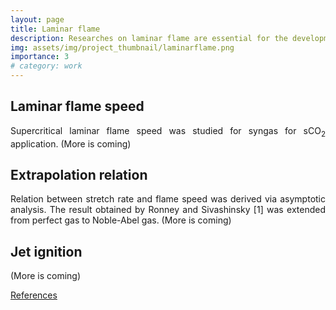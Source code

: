 ```yaml
---
layout: page
title: Laminar flame
description: Researches on laminar flame are essential for the development of combustion chemistry, ignition problem, flame stability ...
img: assets/img/project_thumbnail/laminarflame.png
importance: 3
# category: work
---
```

<!-- the script and style -->
<script>
function togglebibBlock(blockid) {
  var id = document.getElementById(blockid);
  if (id) {
    if(id.className.indexOf('bibBlock') != -1) {
        id.className.indexOf('noshow') == -1?id.className = 'bibBlock noshow':id.className = 'bibBlock';
    }
  } else {
    return;
  }
}
</script>

<style>
div.noshow { display: none; }
div.bibBlock {}
</style> 
<!-- the script and style -->

<h2> Laminar flame speed </h2>

<p style="text-align: justify;">
Supercritical laminar flame speed was studied for syngas for sCO<sub>2</sub> application. (More is coming)
</p>

<h2> Extrapolation relation </h2>

<p style="text-align: justify;">
Relation between stretch rate and flame speed was derived via asymptotic analysis. The result obtained by Ronney and Sivashinsky [1] was extended from perfect gas to Noble-Abel gas. (More is coming)
</p>

<h2> Jet ignition </h2>

<p style="text-align: justify;">
(More is coming)
</p>



<a href="javascript:togglebibBlock('ref1')" class="textlink">References</a>
<div id="ref1" class="bibBlock noshow">
<pre>
[1] P.D. Ronney, and G.I. Sivashinsky, “A Theoretical Study of Propagation and Extinction of Nonsteady Spherical Flame Fronts,” SIAM J. Appl. Math. 49(4), 1029–1046 (1989).
</pre>
</div>